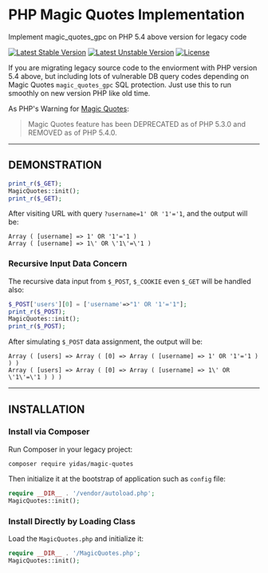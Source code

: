 PHP Magic Quotes Implementation
===============================

Implement magic_quotes_gpc on PHP 5.4 above version for legacy code

[![Latest Stable Version](https://poser.pugx.org/yidas/magic-quotes/v/stable?format=flat-square)](https://packagist.org/packages/yidas/magic-quotes)
[![Latest Unstable Version](https://poser.pugx.org/yidas/magic-quotes/v/unstable?format=flat-square)](https://packagist.org/packages/yidas/magic-quotes)
[![License](https://poser.pugx.org/yidas/magic-quotes/license?format=flat-square)](https://packagist.org/packages/yidas/magic-quotes)

If you are migrating legacy source code to the enviorment with PHP version 5.4 above, but including lots of vulnerable DB query codes depending on Magic Quotes `magic_quotes_gpc` SQL protection. Just use this to run smoothly on new version PHP like old time.

As PHP's Warning for [Magic Quotes](http://php.net/manual/en/security.magicquotes.php):

> Magic Quotes feature has been DEPRECATED as of PHP 5.3.0 and REMOVED as of PHP 5.4.0.

---

DEMONSTRATION
-------------

```php
print_r($_GET);
MagicQuotes::init();
print_r($_GET);
```
    
After visiting URL with query `?username=1' OR '1'='1`, and the output will be: 

    Array ( [username] => 1' OR '1'='1 ) 
    Array ( [username] => 1\' OR \'1\'=\'1 )
    
    
### Recursive Input Data Concern

The recursive data input from `$_POST`, `$_COOKIE` even `$_GET` will be handled also:

```php
$_POST['users'][0] = ['username'=>"1' OR '1'='1"];
print_r($_POST);
MagicQuotes::init();
print_r($_POST);
```

After simulating `$_POST` data assignment, the output will be: 

    Array ( [users] => Array ( [0] => Array ( [username] => 1' OR '1'='1 ) ) ) 
    Array ( [users] => Array ( [0] => Array ( [username] => 1\' OR \'1\'=\'1 ) ) )

---

INSTALLATION
------------

### Install via Composer

Run Composer in your legacy project:

    composer require yidas/magic-quotes
    
Then initialize it at the bootstrap of application such as `config` file:

```php
require __DIR__ . '/vendor/autoload.php';
MagicQuotes::init();
```

### Install Directly by Loading Class

Load the `MagicQuotes.php` and initialize it:

```php
require __DIR__ . '/MagicQuotes.php';
MagicQuotes::init();
```

